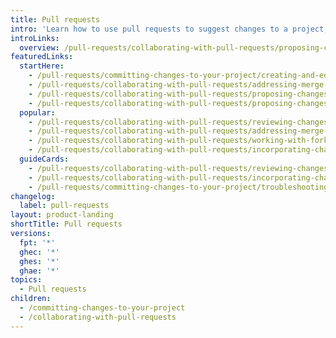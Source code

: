 ```yaml
---
title: Pull requests
intro: 'Learn how to use pull requests to suggest changes to a project, receive suggested changes to your own projects, and address issues in pull requests, such as merge conflicts.'
introLinks:
  overview: /pull-requests/collaborating-with-pull-requests/proposing-changes-to-your-work-with-pull-requests/about-pull-requests
featuredLinks:
  startHere:
    - /pull-requests/committing-changes-to-your-project/creating-and-editing-commits/changing-a-commit-message
    - /pull-requests/collaborating-with-pull-requests/addressing-merge-conflicts/resolving-a-merge-conflict-using-the-command-line
    - /pull-requests/collaborating-with-pull-requests/proposing-changes-to-your-work-with-pull-requests/creating-and-deleting-branches-within-your-repository
    - /pull-requests/collaborating-with-pull-requests/proposing-changes-to-your-work-with-pull-requests/creating-a-pull-request
  popular:
    - /pull-requests/collaborating-with-pull-requests/reviewing-changes-in-pull-requests/about-pull-request-reviews
    - /pull-requests/collaborating-with-pull-requests/addressing-merge-conflicts/resolving-a-merge-conflict-on-github
    - /pull-requests/collaborating-with-pull-requests/working-with-forks/syncing-a-fork
    - /pull-requests/collaborating-with-pull-requests/incorporating-changes-from-a-pull-request/merging-a-pull-request
  guideCards:
    - /pull-requests/collaborating-with-pull-requests/reviewing-changes-in-pull-requests/approving-a-pull-request-with-required-reviews
    - /pull-requests/collaborating-with-pull-requests/incorporating-changes-from-a-pull-request/reverting-a-pull-request
    - /pull-requests/committing-changes-to-your-project/troubleshooting-commits/why-are-my-commits-linked-to-the-wrong-user
changelog:
  label: pull-requests
layout: product-landing
shortTitle: Pull requests
versions:
  fpt: '*'
  ghec: '*'
  ghes: '*'
  ghae: '*'
topics:
  - Pull requests
children:
  - /committing-changes-to-your-project
  - /collaborating-with-pull-requests
---
```


